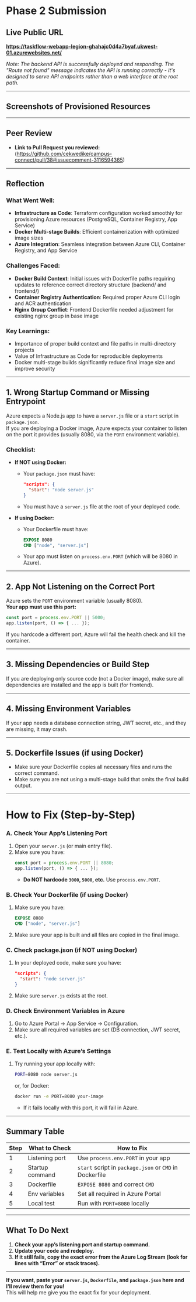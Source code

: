 # Phase 2 Submission

## Live Public URL

**https://taskflow-webapp-legion-ghahajc0d4a7byaf.ukwest-01.azurewebsites.net/**

*Note: The backend API is successfully deployed and responding. The "Route not found" message indicates the API is running correctly - it's designed to serve API endpoints rather than a web interface at the root path.*

---

## Screenshots of Provisioned Resources

[](https://photos.app.goo.gl/WyxBApMdrCxFvFjCA)

---

## Peer Review

- **Link to Pull Request you reviewed:**
 (https://github.com/cekwedike/campus-connect/pull/38#issuecomment-3116594365) 

---

## Reflection

### What Went Well:
- **Infrastructure as Code**: Terraform configuration worked smoothly for provisioning Azure resources (PostgreSQL, Container Registry, App Service)
- **Docker Multi-stage Builds**: Efficient containerization with optimized image sizes
- **Azure Integration**: Seamless integration between Azure CLI, Container Registry, and App Service

### Challenges Faced:
- **Docker Build Context**: Initial issues with Dockerfile paths requiring updates to reference correct directory structure (backend/ and frontend/)
- **Container Registry Authentication**: Required proper Azure CLI login and ACR authentication
- **Nginx Group Conflict**: Frontend Dockerfile needed adjustment for existing nginx group in base image

### Key Learnings:
- Importance of proper build context and file paths in multi-directory projects
- Value of Infrastructure as Code for reproducible deployments
- Docker multi-stage builds significantly reduce final image size and improve security

---

## **1. Wrong Startup Command or Missing Entrypoint**

Azure expects a Node.js app to have a `server.js` file or a `start` script in `package.json`.  
If you are deploying a Docker image, Azure expects your container to listen on the port it provides (usually 8080, via the `PORT` environment variable).

### **Checklist:**
- **If NOT using Docker:**  
  - Your `package.json` must have:
    ```json
    "scripts": {
      "start": "node server.js"
    }
    ```
  - You must have a `server.js` file at the root of your deployed code.

- **If using Docker:**  
  - Your Dockerfile must have:
    ```dockerfile
    EXPOSE 8080
    CMD ["node", "server.js"]
    ```
  - Your app must listen on `process.env.PORT` (which will be 8080 in Azure).

---

## **2. App Not Listening on the Correct Port**

Azure sets the `PORT` environment variable (usually 8080).  
**Your app must use this port:**
```js
const port = process.env.PORT || 5000;
app.listen(port, () => { ... });
```
If you hardcode a different port, Azure will fail the health check and kill the container.

---

## **3. Missing Dependencies or Build Step**

If you are deploying only source code (not a Docker image), make sure all dependencies are installed and the app is built (for frontend).

---

## **4. Missing Environment Variables**

If your app needs a database connection string, JWT secret, etc., and they are missing, it may crash.

---

## **5. Dockerfile Issues (if using Docker)**

- Make sure your Dockerfile copies all necessary files and runs the correct command.
- Make sure you are not using a multi-stage build that omits the final build output.

---

# **How to Fix (Step-by-Step)**

### **A. Check Your App’s Listening Port**

1. Open your `server.js` (or main entry file).
2. Make sure you have:
   ```js
   const port = process.env.PORT || 8080;
   app.listen(port, () => { ... });
   ```
   - **Do NOT hardcode `3000`, `5000`, etc.** Use `process.env.PORT`.

### **B. Check Your Dockerfile (if using Docker)**

1. Make sure you have:
   ```dockerfile
   EXPOSE 8080
   CMD ["node", "server.js"]
   ```
2. Make sure your app is built and all files are copied in the final image.

### **C. Check package.json (if NOT using Docker)**

1. In your deployed code, make sure you have:
   ```json
   "scripts": {
     "start": "node server.js"
   }
   ```
2. Make sure `server.js` exists at the root.

### **D. Check Environment Variables in Azure**

1. Go to Azure Portal → App Service → Configuration.
2. Make sure all required variables are set (DB connection, JWT secret, etc.).

### **E. Test Locally with Azure’s Settings**

1. Try running your app locally with:
   ```sh
   PORT=8080 node server.js
   ```
   or, for Docker:
   ```sh
   docker run -e PORT=8080 your-image
   ```
   - If it fails locally with this port, it will fail in Azure.

---

## **Summary Table**

| Step | What to Check | How to Fix |
|------|---------------|------------|
| 1    | Listening port | Use `process.env.PORT` in your app |
| 2    | Startup command | `start` script in `package.json` or `CMD` in Dockerfile |
| 3    | Dockerfile | `EXPOSE 8080` and correct `CMD` |
| 4    | Env variables | Set all required in Azure Portal |
| 5    | Local test | Run with `PORT=8080` locally |

---

## **What To Do Next**

1. **Check your app’s listening port and startup command.**
2. **Update your code and redeploy.**
3. **If it still fails, copy the exact error from the Azure Log Stream (look for lines with “Error” or stack traces).**

---

**If you want, paste your `server.js`, `Dockerfile`, and `package.json` here and I’ll review them for you!**  
This will help me give you the exact fix for your deployment.
